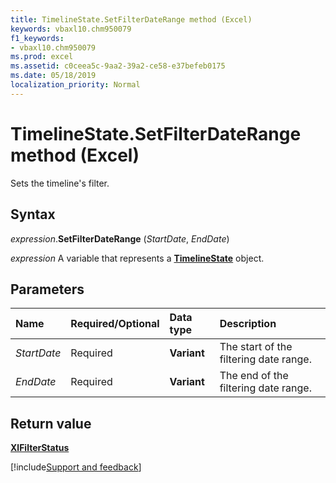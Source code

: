 ```yaml
---
title: TimelineState.SetFilterDateRange method (Excel)
keywords: vbaxl10.chm950079
f1_keywords:
- vbaxl10.chm950079
ms.prod: excel
ms.assetid: c0ceea5c-9aa2-39a2-ce58-e37befeb0175
ms.date: 05/18/2019
localization_priority: Normal
---
```



# TimelineState.SetFilterDateRange method (Excel)

Sets the timeline's filter.


## Syntax

_expression_.**SetFilterDateRange** (_StartDate_, _EndDate_)

_expression_ A variable that represents a **[TimelineState](Excel.TimelineState.md)** object.


## Parameters

|Name|Required/Optional|Data type|Description|
|:-----|:-----|:-----|:-----|
| _StartDate_|Required|**Variant**|The start of the filtering date range.|
| _EndDate_|Required|**Variant**|The end of the filtering date range.|



## Return value

**[XlFilterStatus](excel.xlfilterstatus.md)**




[!include[Support and feedback](~/includes/feedback-boilerplate.md)]